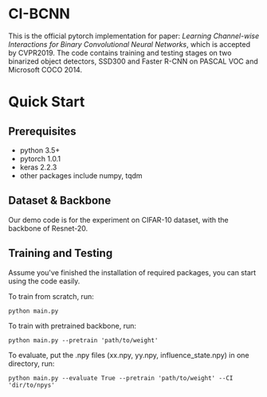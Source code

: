 # CI-BCNN
This is the official pytorch implementation for paper: *Learning Channel-wise Interactions for Binary Convolutional Neural Networks*, which is accepted by CVPR2019. The code contains training and testing stages on two binarized object detectors, SSD300 and Faster R-CNN on PASCAL VOC and Microsoft COCO 2014.

# Quick Start
## Prerequisites
- python 3.5+
- pytorch 1.0.1
- keras 2.2.3
- other packages include numpy, tqdm


## Dataset & Backbone
Our demo code is for the experiment on CIFAR-10 dataset, with the backbone of Resnet-20.

## Training and Testing
Assume you've finished the installation of required packages, you can start using the code easily.

To train from scratch, run:
```shell
python main.py
```

To train with pretrained backbone, run:
```shell
python main.py --pretrain 'path/to/weight'
```

To evaluate, put the .npy files (xx.npy, yy.npy, influence_state.npy) in one directory, run:
```shell
python main.py --evaluate True --pretrain 'path/to/weight' --CI 'dir/to/npys'
```


